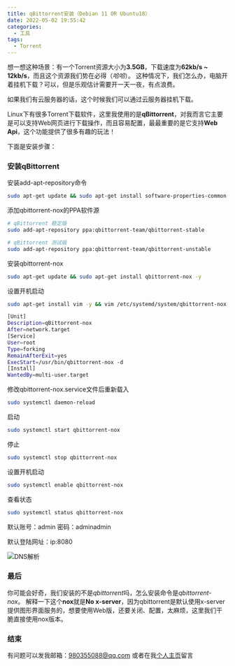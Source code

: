 ```yaml
---
title: qBittorrent安装（Debian 11 OR Ubuntu18）
date: 2022-05-02 19:55:42
categories:
  - 工具
tags: 
  - Torrent
---
```


想一想这种场景：有一个Torrent资源大小为**3.5GB**，下载速度为**62kb/s ~ 12kb/s**，而且这个资源我们势在必得（*哈哈*）。
这种情况下，我们怎么办，电脑开着挂机下载？可以，但是乐观估计需要开一天一夜，有点浪费。

如果我们有云服务器的话，这个时候我们可以通过云服务器挂机下载。

Linux下有很多Torrent下载软件，这里我使用的是**qBittorrent**，对我而言它主要是可以支持Web网页进行下载操作，而且容易配置，最最重要的是它支持**Web Api**，这个功能提供了很多有趣的玩法！

下面是安装步骤：

### 安装qBittorrent

安装add-apt-repository命令
``` bash
sudo apt-get update && sudo apt-get install software-properties-common -y
```

<!-- more -->

添加qbittorrent-nox的PPA软件源
``` bash
# qBittorrent 稳定版
sudo add-apt-repository ppa:qbittorrent-team/qbittorrent-stable

# qBittorrent 测试版
sudo add-apt-repository ppa:qbittorrent-team/qbittorrent-unstable
```

安装qbittorrent-nox
``` bash
sudo apt-get update && sudo apt-get install qbittorrent-nox -y
```

<!-- more -->

设置开机启动
``` bash
sudo apt-get install vim -y && vim /etc/systemd/system/qbittorrent-nox.service
```
``` bash
[Unit]
Description=qBittorrent-nox
After=network.target
[Service]
User=root
Type=forking
RemainAfterExit=yes
ExecStart=/usr/bin/qbittorrent-nox -d
[Install]
WantedBy=multi-user.target
```

修改qbittorrent-nox.service文件后重新载入
``` bash
sudo systemctl daemon-reload
```

启动
``` bash
sudo systemctl start qbittorrent-nox
```

停止
``` bash
sudo systemctl stop qbittorrent-nox
```

设置开机启动
``` bash
sudo systemctl enable qbittorrent-nox
```

查看状态
``` bash
sudo systemctl status qbittorrent-nox
```

默认账号：admin 密码：adminadmin

默认登陆网址：ip:8080

![DNS解析](https://cdn.jsdelivr.net/gh/zyhahaha/assets@master/images/blog/qBittorrent/web-ui.jpg)

### 最后
你可能会好奇，我们安装的不是*qbittorrent*吗，怎么安装命令是*qbittorrent-nox*。
解释一下这个**nox**就是**No x-server**，因为qbittorrent是默认使用x-server提供图形界面服务的，想要使用Web版，还要关闭、配置，太麻烦，这里我们干脆直接使用nox版本。

### 结束
有问题可以发我邮箱：980355088@qq.com
或者在我[个人主页](https://cv.123123.store/message.html)留言
